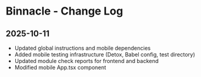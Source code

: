 # Binnacle - Change Log

## 2025-10-11
- Updated global instructions and mobile dependencies
- Added mobile testing infrastructure (Detox, Babel config, test directory)
- Updated module check reports for frontend and backend
- Modified mobile App.tsx component

